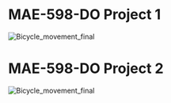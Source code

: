 # MAE-598-DO Project 1
![Bicycle_movement_final](https://github.com/Tolemy21/MAE-598-DO/assets/113795046/d59ac42d-04a0-4ca4-b2a8-897f2f5b4b1f)


# MAE-598-DO Project 2
![Bicycle_movement_final](https://github.com/Tolemy21/MAE-598-DO/assets/113795046/d59ac42d-04a0-4ca4-b2a8-897f2f5b4b1f)


